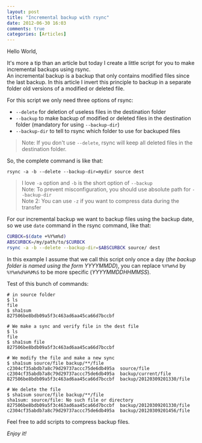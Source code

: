 ```yaml
---
layout: post
title: "Incremental backup with rsync"
date: 2012-06-30 16:03 
comments: true
categories: [Articles] 
---
```


Hello World,

It's more a tip than an article but today I create a little script for you to make incremental backups using rsync.  
An incremental backup is a backup that only contains modified files since the last backup. In this article I invert this principle to backup in a separate folder old versions of a modified or deleted file.

For this script we only need three options of rsync:

  * `--delete` for deletion of useless files in the destination folder
  * `--backup` to make backup of modified or deleted files in the destination folder (mandatory for using `--backup-dir`)
  * `--backup-dir` to tell to rsync which folder to use for backuped files

> Note: If you don't use `--delete`, rsync will keep all deleted files in the destination folder.

So, the complete command is like that:

```
rsync -a -b --delete --backup-dir=mydir source dest
```
> I love `-a` option and `-b` is the short option of `--backup`  
> Note: To prevent misconfiguration, you should use absolute path for `--backup-dir`  
> Note 2: You can use `-z` if you want to compress data during the transfer

For our incremental backup we want to backup files using the backup date, so we use `date` command in the rsync command, like that:

``` bash
CURBCK=$(date +%Y%m%d)
ABSCURBCK=/my/path/to/$CURBCK
rsync -a -b --delete --backup-dir=$ABSCURBCK source/ dest
```
In this example I assume that we call this script only once a day (*the backup folder is named using the form YYYYMMDD*), you can replace `%Y%m%d` by `%Y%m%d%H%M%S` to be more specific (*YYYYMMDDHHMMSS*).

Test of this bunch of commands:
```
# in source folder
$ ls
file
$ sha1sum
827506be8bdb09a5f3c463ad6aa45ca66d7bccbf

# We make a sync and verify file in the dest file
$ ls
file
$ sha1sum file
827506be8bdb09a5f3c463ad6aa45ca66d7bccbf

# We modify the file and make a new sync
$ sha1sum source/file backup/**/file
c2304cf35abdb7a8c79d29737accc75de6db495a  source/file
c2304cf35abdb7a8c79d29737accc75de6db495a  backup/current/file
827506be8bdb09a5f3c463ad6aa45ca66d7bccbf  backup/20120309201330/file

# We delete the file
$ sha1sum source/file backup/**/file
sha1sum: source/file: No such file or directory
827506be8bdb09a5f3c463ad6aa45ca66d7bccbf  backup/20120309201330/file
c2304cf35abdb7a8c79d29737accc75de6db495a  backup/20120309201456/file

```


Feel free to add scripts to compress backup files.

_Enjoy it!_

